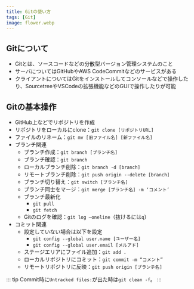 ```yaml
---
title: Gitの使い方
tags: [Git]
image: flower.webp
---
```


## Gitについて

- Gitとは、ソースコードなどの分散型バージョン管理システムのこと
- サーバについてはGitHubやAWS CodeCommitなどのサービスがある
- クライアントについてはGitをインストールしてコンソールなどで操作したり、SourcetreeやVSCodeの拡張機能などのGUIで操作したりが可能

## Gitの基本操作

- GitHub上などでリポジトリを作成
- リポジトリをローカルにclone：`git clone [リポジトリURL]`
- ファイルのリネーム：`git mv [旧ファイル名] [新ファイル名]`
- ブランチ関連
    - ブランチ作成：`git branch [ブランチ名]`
    - ブランチ確認：`git branch`
    - ローカルブランチ削除：`git branch -d [branch]`
    - リモートブランチ削除：`git push origin --delete [branch]`
    - ブランチ切り替え：`git switch [ブランチ名]`
    - ブランチ同士をマージ：`git merge [ブランチ名] -m ‘コメント’`
    - ブランチ最新化
        - `git pull`
        - `git fetch`
    - Gitのログを確認：`git log —oneline`（抜けるには`q`）
- コミット関連
    - 設定していない場合は以下を設定
        - `git config --global user.name [ユーザー名]`
        - `git config --global user.email [メルアド]`
    - ステージエリアにファイル追加：`git add .`
    - ローカルリポジトリにコミット：`git commit -m “コメント”`
    - リモートリポジトリに反映：`git push origin [ブランチ名]`


::: tip
Commit時に`Untracked files:`が出た時は`git clean -f`。
:::
